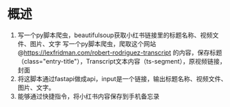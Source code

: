 # 概述
1. 写一个py脚本爬虫，beautifulsoup获取小红书链接里的标题名称、视频文件、图片、文字
写一个py脚本爬虫，爬取这个网站@https://lexfridman.com/robert-rodriguez-transcript 的内容，保存标题（class="entry-title"），Transcript文本内容（ts-segment），原视频链接，封面
2. 将这脚本通过fastapi做成api，input是一个链接，输出标题名称、视频文件、图片、文字。
3. 能够通过快捷指令，将小红书内容保存到手机备忘录
